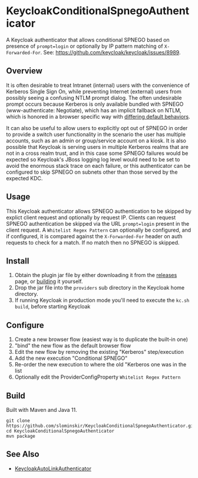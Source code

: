 # KeycloakConditionalSpnegoAuthenticator
A Keycloak authenticator that allows conditional SPNEGO based on presence of `prompt=login` or optionally by IP pattern matching of `X-Forwarded-For`.  See: https://github.com/keycloak/keycloak/issues/8989.

## Overview
It is often desirable to treat Intranet (internal) users with the convenience of Kerberos Single Sign On, while preventing Internet (external) users from possibly seeing a confusing NTLM prompt dialog.  The often undesirable prompt occurs because Kerberos is only available bundled with SPNEGO (www-authenticate: Negotiate), which has an implicit fallback on NTLM, which is honored in a browser specific way with [differing default behaviors](https://github.com/keycloak/keycloak/issues/16981).

It can also be useful to allow users to explicitly opt out of SPNEGO in order to provide a switch user functionality in the scenario the user has multiple accounts, such as an admin or group/service account on a kiosk.  It is also possible that Keycloak is serving users in multiple Kerberos realms that are not in a cross realm trust, and in this case some SPNEGO failures would be expected so Keycloak's JBoss logging log level would need to be set to avoid the enormous stack trace on each failure, or this authenticator can be configured to skip SPNEGO on subnets other than those served by the expected KDC.

## Usage
This Keycloak authenticator allows SPNEGO authentication to be skipped by explict client request and optionally by request IP.  Clients can request SPNEGO authentication be skipped via the URL `prompt=login` present in the client request.  A `Whitelist Regex Pattern` can optionally be configured, and if configured, it is compared against the `X-Forwarded-For` header on auth requests to check for a match.  If no match then no SPNEGO is skipped. 

## Install
1. Obtain the plugin jar file by either downloading it from the [releases](https://github.com/slominskir/KeycloakConditionalSpnegoAuthenticator/releases) page, or [building](https://github.com/slominskir/KeycloakConditionalSpnegoAuthenticator#build) it yourself.
2. Drop the jar file into the `providers` sub directory in the Keycloak home directory.
3. If running Keycloak in production mode you'll need to execute the `kc.sh build`, before starting Keycloak

## Configure
1. Create a new browser flow (easiest way is to duplicate the built-in one)
2. "bind" the new flow as the default browser flow
3. Edit the new flow by removing the existing "Kerberos" step/execution
4. Add the new execution "Conditional SPNEGO"
5. Re-order the new execution to where the old "Kerberos one was in the list
6. Optionally edit the ProviderConfigProperty `Whitelist Regex Pattern`

## Build
Built with Maven and Java 11.

```
git clone https://github.com/slominskir/KeycloakConditionalSpnegoAuthenticator.git
cd KeycloakConditionalSpnegoAuthenticator
mvn package
```


## See Also
- [KeycloakAutoLinkAuthenticator](https://github.com/slominskir/KeycloakAutoLinkAuthenticator)
